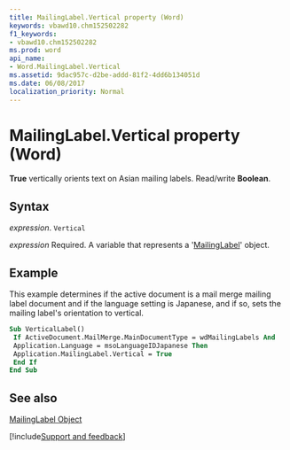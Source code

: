 ```yaml
---
title: MailingLabel.Vertical property (Word)
keywords: vbawd10.chm152502282
f1_keywords:
- vbawd10.chm152502282
ms.prod: word
api_name:
- Word.MailingLabel.Vertical
ms.assetid: 9dac957c-d2be-addd-81f2-4dd6b134051d
ms.date: 06/08/2017
localization_priority: Normal
---
```



# MailingLabel.Vertical property (Word)

 **True** vertically orients text on Asian mailing labels. Read/write **Boolean**.


## Syntax

_expression_. `Vertical`

_expression_ Required. A variable that represents a '[MailingLabel](Word.MailingLabel.md)' object.


## Example

This example determines if the active document is a mail merge mailing label document and if the language setting is Japanese, and if so, sets the mailing label's orientation to vertical.


```vb
Sub VerticalLabel() 
 If ActiveDocument.MailMerge.MainDocumentType = wdMailingLabels And 
 Application.Language = msoLanguageIDJapanese Then 
 Application.MailingLabel.Vertical = True 
 End If 
End Sub
```


## See also


[MailingLabel Object](Word.MailingLabel.md)

[!include[Support and feedback](~/includes/feedback-boilerplate.md)]